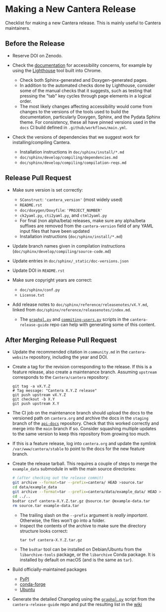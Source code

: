 # Making a New Cantera Release

Checklist for making a new Cantera release. This is mainly useful to Cantera
maintainers.

## Before the Release

- Reserve DOI on Zenodo.

- Check the [documentation](https://cantera.org/dev/) for accessibility concerns, for
  example by using the
  [Lighthouse](https://developer.chrome.com/docs/lighthouse/overview) tool built into
  Chrome.
  - Check both Sphinx-generated and Doxygen-generated pages.
  - In addition to the automated checks done by Lighthouse, consider some of the manual
    checks that it suggests, such as testing that pressing the "tab" key cycles through
    page elements in a logical order.
  - The most likely changes affecting accessibility would come from changes to the
    versions of the tools used to build the documentation, particularly Doxygen, Sphinx,
    and the Pydata Sphinx theme. For consistency, these all have pinned versions used
    in the `docs` CI build defined in `.github/workflows/main.yml`.

- Check the versions of dependencies that we suggest work for installing/compiling
  Cantera.
  - Installation instructions in `doc/sphinx/install/*.md`
  - `doc/sphinx/develop/compiling/dependencies.md`
  - `doc/sphinx/develop/compiling/compilation-reqs.md`

## Release Pull Request

- Make sure version is set correctly:
  - `SConstruct`: `'cantera_version'` (most widely used)
  - `README.rst`
  - `doc/doxygen/Doxyfile`: `'PROJECT_NUMBER'`
  - `ck2yaml.py`, `cti2yaml.py`, and `ctml2yaml.py`
  - For final (non alpha/beta) releases, make sure any alpha/beta suffixes are removed
    from the `cantera-version` field of any YAML input files that have been updated
  - Installation instructions (`doc/sphinx/install/*.md`)

- Update branch names given in compilation instructions
  (`doc/sphinx/develop/compiling/source-code.md`)

- Update entries in `doc/sphinx/_static/doc-versions.json`

- Update DOI in `README.rst`

- Make sure copyright years are correct:
  - `doc/sphinx/conf.py`
  - `License.txt`

- Add release notes to `doc/sphinx/reference/releasenotes/vX.Y.md`, linked from
  `doc/sphinx/reference/releasenotes/index.md`.
  - The [`graphql.py`](https://github.com/Cantera/cantera-release-guide/blob/main/graphql.py)
  and [`commiting-users.py`](https://github.com/Cantera/cantera-release-guide/blob/main/commiting-users.py)
  scripts in the `cantera-release-guide` repo can help with generating some of this
  content.

## After Merging Release Pull Request
- Update the recommended citation in `community.md` in the `cantera-website` repository,
  including the year and DOI.

- Create a tag for the revision corresponding to the release. If this is a feature
  release, also create a maintenance branch. Assuming `upstream` corresponds to the
  `Cantera/cantera` repository:
  ```
  git tag -a vX.Y.Z
  # Tag message: "Cantera X.Y.Z release"
  git push upstream vX.Y.Z
  git checkout -b X.Y
  git push upstream X.Y
  ```

- The CI job on the maintenance branch should upload the docs to the versioned path on
  `cantera.org` and archive the docs in the `staging` branch of the
  [`api-docs`](https://github.com/Cantera/api-docs/tree/staging) repository. Check that
  this worked correctly and merge into the `main` branch if so. Consider squashing
  multiple updates to the same version to keep this repository from growing too much.

- If this is a feature release, log into `cantera.org` and update the symlink
  `/var/www/cantera/stable` to point to the docs for the new feature branch.

- Create the release tarball. This requires a couple of steps to merge the
  `example_data` submodule in with the main source directories:
  ```sh
  # (after checking out the release commit)
  git archive --format=tar --prefix=cantera/ HEAD >source.tar
  cd data/example_data
  git archive --format=tar --prefix=cantera/data/example_data/ HEAD >../../example-data.tar
  cd ../..
  bsdtar czvf cantera-X.Y.Z.tar.gz @source.tar @example-data.tar
  rm source.tar example-data.tar
  ```
  - The trailing slash on the `--prefix` argument is _really important_. Otherwise,
  the files won't go into a folder.
  - Inspect the contents of the archive to make sure the directory structure looks correct:
    ```
    tar tvf cantera-X.Y.Z.tar.gz
    ```
  - The `bsdtar` tool can be installed on Debian/Ubuntu from the `libarchive-tools`
    package, or the `libarchive` Conda package. It is installed by default on macOS (and
    is the same as `tar`).

- Build officially-maintained packages
  - [PyPI](pypi-sdist-wheel)
  - [conda-forge](conda)
  - [Ubuntu](ubuntu-ppa)

- Generate the detailed Changelog using the
  [`graphql.py`](https://github.com/Cantera/cantera-release-guide/blob/main/graphql.py)
  script from the `cantera-release-guide` repo and put the resulting list in the
  [wiki](https://github.com/Cantera/cantera/wiki)
